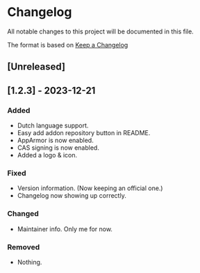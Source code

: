 # Changelog

All notable changes to this project will be documented in this file.

The format is based on [Keep a Changelog](https://keepachangelog.com/en/1.0.0/)

## [Unreleased]


## [1.2.3] - 2023-12-21

### Added

- Dutch language support.
- Easy add addon repository button in README.
- AppArmor is now enabled.
- CAS signing is now enabled.
- Added a logo & icon.

### Fixed

- Version information. (Now keeping an official one.)
- Changelog now showing up correctly.

### Changed

- Maintainer info. Only me for now.

### Removed

- Nothing.

